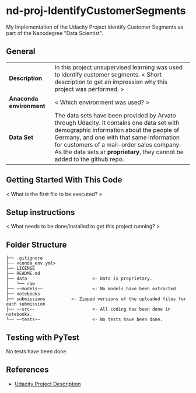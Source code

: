# nd-proj-IdentifyCustomerSegments
My Implementation of the Udacity Project Identify Customer Segments as part of the Nanodegree "Data Scientist".

## General
<!-- first line needs to stay here, otherwise the table is not rendered! -->
|  |  | 
| ------------- | ------------- |
| **Description** | In this project unsupervised learning was used to identify customer segments. < Short description to get an impression why this project was performed. >|
| **Anaconda environment** | < Which environment was used? > |
| **Data Set** | The data sets have been provided by Arvato through Udacity. It contains one data set with demographic information about the people of Germany, and one with that same information for customers of a mail-order sales company. As the data sets ar **proprietary**, they cannot be added to the github repo. |

## Getting Started With This Code
< What is the first file to be executed? >

## Setup instructions
< What needs to be done/installed to get this project running? >

## Folder Structure
```
├── .gitignore               
├── <conda_env.yml> 
├── LICENSE
├── README.md 
├── data                         <- Data is proprietary.
│   └── raw
├── ~~models~~                   <- No models have been extracted.
├── notebooks
├── submissions 		 <- Zipped versions of the uploaded files for each submission
├── ~~src~~                      <- All coding has been done in notebooks.
└── ~~tests~~                    <- No tests have been done.
```

## Testing with PyTest
No tests have been done.

## References
* [Udacity Project Description](https://classroom.udacity.com/nanodegrees/nd025/parts/31adfeff-4f9d-4a6e-9856-629feab109be/modules/a4504b57-e14c-451e-ac40-70a2717efa98/lessons/9bfaadf2-af09-450b-95db-c55b389f5f91/concepts/e5c0ea51-022f-4c89-ab98-87f7ac760991)
 

